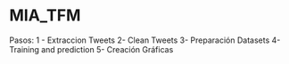 # MIA_TFM
Pasos:
  1 - Extraccion Tweets
  2- Clean Tweets
  3- Preparación Datasets
  4- Training and prediction
  5- Creación Gráficas
